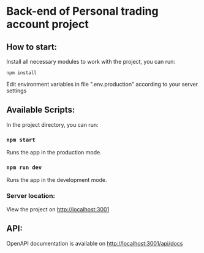 # Back-end of Personal trading account project

## How to start:
Install all necessary modules to work with the project, you can run:
```
npm install
```
Edit environment variables in file ".env.production" according to your server settings

## Available Scripts:

In the project directory, you can run:

### `npm start`

Runs the app in the production mode.

### `npm run dev`

Runs the app in the development mode.

### Server location:
View the project on [http://localhost:3001](http://localhost:3001)

## API:
OpenAPI documentation is available on [http://localhost:3001/api/docs](http://localhost:3001/api/docs)
